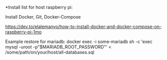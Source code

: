 \*Install list for host raspberry pi:

Install Docker, Git, Docker-Compose

https://dev.to/elalemanyo/how-to-install-docker-and-docker-compose-on-raspberry-pi-1mo

Example restore for mariadb:
docker exec -i some-mariadb sh -c 'exec mysql -uroot -p"$MARIADB_ROOT_PASSWORD"' < /some/path/on/your/host/all-databases.sql
